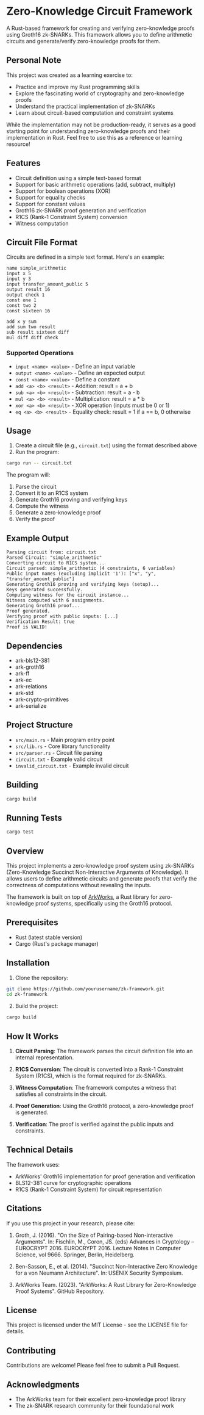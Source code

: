 # Zero-Knowledge Circuit Framework

A Rust-based framework for creating and verifying zero-knowledge proofs using Groth16 zk-SNARKs. This framework allows you to define arithmetic circuits and generate/verify zero-knowledge proofs for them.

## Personal Note

This project was created as a learning exercise to:
- Practice and improve my Rust programming skills
- Explore the fascinating world of cryptography and zero-knowledge proofs
- Understand the practical implementation of zk-SNARKs
- Learn about circuit-based computation and constraint systems

While the implementation may not be production-ready, it serves as a good starting point for understanding zero-knowledge proofs and their implementation in Rust. Feel free to use this as a reference or learning resource!

## Features

- Circuit definition using a simple text-based format
- Support for basic arithmetic operations (add, subtract, multiply)
- Support for boolean operations (XOR)
- Support for equality checks
- Support for constant values
- Groth16 zk-SNARK proof generation and verification
- R1CS (Rank-1 Constraint System) conversion
- Witness computation

## Circuit File Format

Circuits are defined in a simple text format. Here's an example:

```
name simple_arithmetic
input x 5
input y 3
input transfer_amount_public 5
output result 16
output check 1
const one 1
const two 2
const sixteen 16

add x y sum
add sum two result
sub result sixteen diff
mul diff diff check
```

### Supported Operations

- `input <name> <value>` - Define an input variable
- `output <name> <value>` - Define an expected output
- `const <name> <value>` - Define a constant
- `add <a> <b> <result>` - Addition: result = a + b
- `sub <a> <b> <result>` - Subtraction: result = a - b
- `mul <a> <b> <result>` - Multiplication: result = a * b
- `xor <a> <b> <result>` - XOR operation (inputs must be 0 or 1)
- `eq <a> <b> <result>` - Equality check: result = 1 if a == b, 0 otherwise

## Usage

1. Create a circuit file (e.g., `circuit.txt`) using the format described above
2. Run the program:
```bash
cargo run -- circuit.txt
```

The program will:
1. Parse the circuit
2. Convert it to an R1CS system
3. Generate Groth16 proving and verifying keys
4. Compute the witness
5. Generate a zero-knowledge proof
6. Verify the proof

## Example Output

```
Parsing circuit from: circuit.txt
Parsed Circuit: "simple_arithmetic"
Converting circuit to R1CS system...
Circuit parsed: simple_arithmetic (4 constraints, 6 variables)
Public input names (excluding implicit '1'): ["x", "y", "transfer_amount_public"]
Generating Groth16 proving and verifying keys (setup)...
Keys generated successfully.
Computing witness for the circuit instance...
Witness computed with 6 assignments.
Generating Groth16 proof...
Proof generated.
Verifying proof with public inputs: [...]
Verification Result: true
Proof is VALID!
```

## Dependencies

- ark-bls12-381
- ark-groth16
- ark-ff
- ark-ec
- ark-relations
- ark-std
- ark-crypto-primitives
- ark-serialize

## Project Structure

- `src/main.rs` - Main program entry point
- `src/lib.rs` - Core library functionality
- `src/parser.rs` - Circuit file parsing
- `circuit.txt` - Example valid circuit
- `invalid_circuit.txt` - Example invalid circuit

## Building

```bash
cargo build
```

## Running Tests

```bash
cargo test
```

## Overview

This project implements a zero-knowledge proof system using zk-SNARKs (Zero-Knowledge Succinct Non-Interactive Arguments of Knowledge). It allows users to define arithmetic circuits and generate proofs that verify the correctness of computations without revealing the inputs.

The framework is built on top of [ArkWorks](https://github.com/arkworks-rs), a Rust library for zero-knowledge proof systems, specifically using the Groth16 protocol.

## Prerequisites

- Rust (latest stable version)
- Cargo (Rust's package manager)

## Installation

1. Clone the repository:
```bash
git clone https://github.com/yourusername/zk-framework.git
cd zk-framework
```

2. Build the project:
```bash
cargo build
```

## How It Works

1. **Circuit Parsing**: The framework parses the circuit definition file into an internal representation.

2. **R1CS Conversion**: The circuit is converted into a Rank-1 Constraint System (R1CS), which is the format required for zk-SNARKs.

3. **Witness Computation**: The framework computes a witness that satisfies all constraints in the circuit.

4. **Proof Generation**: Using the Groth16 protocol, a zero-knowledge proof is generated.

5. **Verification**: The proof is verified against the public inputs and constraints.

## Technical Details

The framework uses:
- ArkWorks' Groth16 implementation for proof generation and verification
- BLS12-381 curve for cryptographic operations
- R1CS (Rank-1 Constraint System) for circuit representation

## Citations

If you use this project in your research, please cite:

1. Groth, J. (2016). "On the Size of Pairing-based Non-interactive Arguments". In: Fischlin, M., Coron, JS. (eds) Advances in Cryptology – EUROCRYPT 2016. EUROCRYPT 2016. Lecture Notes in Computer Science, vol 9666. Springer, Berlin, Heidelberg.

2. Ben-Sasson, E., et al. (2014). "Succinct Non-Interactive Zero Knowledge for a von Neumann Architecture". In: USENIX Security Symposium.

3. ArkWorks Team. (2023). "ArkWorks: A Rust Library for Zero-Knowledge Proof Systems". GitHub Repository.

## License

This project is licensed under the MIT License - see the LICENSE file for details.

## Contributing

Contributions are welcome! Please feel free to submit a Pull Request.

## Acknowledgments

- The ArkWorks team for their excellent zero-knowledge proof library
- The zk-SNARK research community for their foundational work
